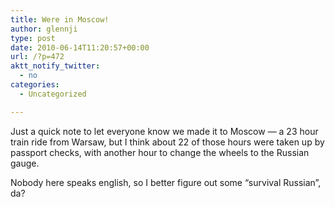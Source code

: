 ```yaml
---
title: Were in Moscow!
author: glennji
type: post
date: 2010-06-14T11:20:57+00:00
url: /?p=472
aktt_notify_twitter:
  - no
categories:
  - Uncategorized

---
```

Just a quick note to let everyone know we made it to Moscow &#8212; a 23 hour train ride from Warsaw, but I think about 22 of those hours were taken up by passport checks, with another hour to change the wheels to the Russian gauge.

Nobody here speaks english, so I better figure out some &#8220;survival Russian&#8221;, da?
